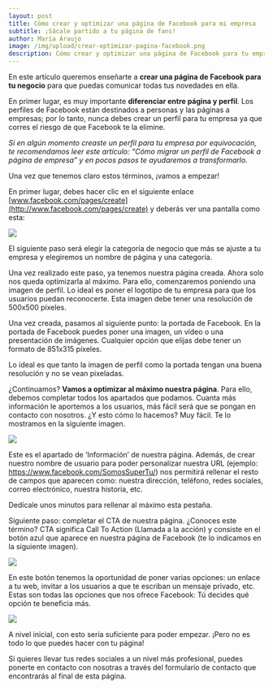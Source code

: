 ```yaml
---
layout: post
title: Cómo crear y optimizar una página de Facebook para mi empresa
subtitle: ¡Sácale partido a tu página de fans!
author: María Araujo
image: /img/upload/crear-optimizar-pagina-facebook.png
description: Cómo crear y optimizar una página de Facebook para tu empresa
---
```

En este artículo queremos enseñarte a **crear una página de Facebook para tu negocio** para que puedas comunicar todas tus novedades en ella.

En primer lugar, es muy importante **diferenciar entre página y perfil**. Los perfiles de Facebook están destinados a personas y las páginas a empresas; por lo tanto, nunca debes crear un perfil para tu empresa ya que corres el riesgo de que Facebook te la elimine.

*Si en algún momento creaste un perfil para tu empresa por equivocación, te recomendamos leer este artículo: “Cómo migrar un perfil de Facebook a página de empresa” y en pocos pasos te ayudaremos a transformarlo.*

Una vez que tenemos claro estos términos, ¡vamos a empezar!

En primer lugar, debes hacer clic en el siguiente enlace [www.facebook.com/pages/create](http://www.facebook.com/pages/create) y deberás ver una pantalla como esta:

![](https://lh6.googleusercontent.com/S1uhYy6EO0DMHaHDcVbgH206UEAs1grfqHWZf5QWdqgYc803sPVZNfhJPkjeSHJy1GGl2w7NIObC6ZbLJ62h0cnzYdYUlS2fxAPfn1rojrJy6iXxHFBSp-_EpYuXZCNYIFAJR2hH)

El siguiente paso será elegir la categoría de negocio que más se ajuste a tu empresa y elegiremos un nombre de página y una categoría.

Una vez realizado este paso, ya tenemos nuestra página creada. Ahora solo nos queda optimizarla al máximo. Para ello, comenzaremos poniendo una imagen de perfil. Lo ideal es poner el logotipo de tu empresa para que los usuarios puedan reconocerte. Esta imagen debe tener una resolución de 500x500 píxeles.

Una vez creada, pasamos al siguiente punto: la portada de Facebook. En la portada de Facebook puedes poner una imagen, un vídeo o una presentación de imágenes. Cualquier opción que elijas debe tener un formato de 851x315 píxeles.

Lo ideal es que tanto la imagen de perfil como la portada tengan una buena resolución y no se vean pixeladas.

¿Continuamos? **Vamos a optimizar al máximo nuestra página**. Para ello, debemos completar todos los apartados que podamos. Cuanta más información le aportemos a los usuarios, más fácil será que se pongan en contacto con nosotros. ¿Y esto cómo lo hacemos? Muy fácil. Te lo mostramos en la siguiente imagen.

![](https://lh3.googleusercontent.com/s4ZjKuxe1q7Tq1DqsKn3HzExujf7ZPyVJ5ZEM340NWAaxYwaT_PqKSbUNQ2ZCDNYjzIHgxx6rc2epJYqiCGPrGHPxlBwtKZ7xJA-6sO3TWbTyqhLODogqJW8_G0rQ2aES6BH95xG)

Este es el apartado de ‘Información’ de nuestra página. Además, de crear nuestro nombre de usuario para poder personalizar nuestra URL (ejemplo: <https://www.facebook.com/SomosSuperTu/>) nos permitirá rellenar el resto de campos que aparecen como: nuestra dirección, teléfono, redes sociales, correo electrónico, nuestra historia, etc.

Dedícale unos minutos para rellenar al máximo esta pestaña.

Siguiente paso: completar el CTA de nuestra página. ¿Conoces este término? CTA significa Call To Action (Llamada a la acción) y consiste en el botón azul que aparece en nuestra página de Facebook (te lo indicamos en la siguiente imagen).

![](https://lh6.googleusercontent.com/6ulnheA7RTMtfUhIswuUP63E-HIfYLZ66rX01nQCtlm90rAw0I3P1yye0p8jK5dT9vEDA00OQk-KjEJLde-VX4A_0jnH-cOG_gJ22czIgjSymxpaPTQY8tQ02NebjUzQqfGBJk74)

En este botón tenemos la oportunidad de poner varias opciones: un enlace a tu web, invitar a los usuarios a que te escriban un mensaje privado, etc. Estas son todas las opciones que nos ofrece Facebook: Tú decides qué opción te beneficia más.

![](https://lh3.googleusercontent.com/XvcoIYsJmdHavqT0cDDE0RP02e-OklMX8bI_pFcsbnxmhUzL0DpBaOfhzRbxmLNf5hzhSuFikiNcrLpIzfqFgmBwm6l_uQgDlX_cqExvkxUuBm4-KgjU5Cjhzfa3HP5ddGBMAQb7)

A nivel inicial, con esto sería suficiente para poder empezar. ¡Pero no es todo lo que puedes hacer con tu página!

Si quieres llevar tus redes sociales a un nivel más profesional, puedes ponerte en contacto con nosotras a través del formulario de contacto que encontrarás al final de esta página.